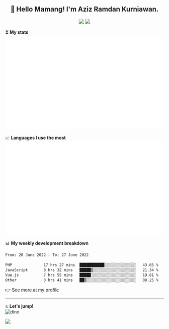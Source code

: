 <h2 align="center">👋 Hello Mamang! I'm Aziz Ramdan Kurniawan.</h2>  
<p align="center">
  <img src="https://komarev.com/ghpvc/?username=azizramdan">
  <img src="https://wakatime.com/badge/user/90056fa0-4c31-4eca-954e-2a3ac05896f9.svg">
</p>
    
⏳ **My stats**  
![](https://raw.githubusercontent.com/azizramdan/github-stats/master/generated/overview.svg#gh-dark-mode-only)

📈 **Languages I use the most**  
![](https://raw.githubusercontent.com/azizramdan/github-stats/master/generated/languages.svg#gh-dark-mode-only)

📊 **My weekly development breakdown**
<!--START_SECTION:waka-->

```text
From: 20 June 2022 - To: 27 June 2022

PHP              17 hrs 27 mins  ███████████░░░░░░░░░░░░░░   43.65 %
JavaScript       8 hrs 32 mins   █████▒░░░░░░░░░░░░░░░░░░░   21.34 %
Vue.js           7 hrs 55 mins   █████░░░░░░░░░░░░░░░░░░░░   19.81 %
Other            3 hrs 41 mins   ██▒░░░░░░░░░░░░░░░░░░░░░░   09.25 %
```

<!--END_SECTION:waka-->
👉 [See more at my profile](https://wakatime.com/@azizramdan)
***
🔝 **Let's jump!**  
![dino](https://raw.githubusercontent.com/azizramdan/azizramdan/master/dino.gif)  

![](https://hit.yhype.me/github/profile?user_id=27954794)
